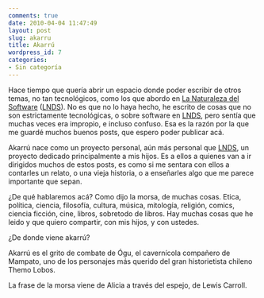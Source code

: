 ```yaml
---
comments: true
date: 2010-04-04 11:47:49
layout: post
slug: akarru
title: Akarrú
wordpress_id: 7
categories:
- Sin categoría
---
```


Hace tiempo que quería abrir un espacio donde poder escribir de otros temas, no tan tecnológicos, como los que abordo en [La Naturaleza del Software](http://www.lnds.net/) ([LNDS](http://www.lnds.net/)). No es que no lo haya hecho, he escrito de cosas que no son estrictamente tecnológicas, o sobre software en [LNDS](http://www.lnds.net/), pero sentía que muchas veces era impropio, e incluso confuso. Esa es la razón por la que me guardé muchos buenos posts, que espero poder publicar acá.

Akarrú nace como un proyecto personal, aún más personal que [LNDS](http://www.lnds.net/), un proyecto dedicado principalmente a mis hijos. Es a ellos a quienes van a ir dirigidos muchos de estos posts, es como si me sentara con ellos a contarles un relato, o una vieja historia, o a enseñarles algo que me parece importante que sepan.

¿De qué hablaremos acá? Como dijo la morsa, de muchas cosas. Etica, política, ciencia, filosofía, cultura, música, mitología, religión, comics, ciencia ficción, cine, libros, sobretodo de libros. Hay muchas cosas que he leido y que quiero compartir, con mis hijos, y con ustedes.

¿De donde viene akarrú?

Akarrú es el grito de combate de Ógu, el cavernícola compañero de Mampato, uno de los personajes más querido del gran historietista chileno Themo Lobos.

La frase de la morsa viene de Alicia a través del espejo, de Lewis Carroll.
